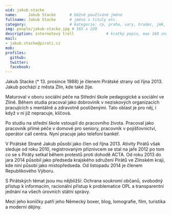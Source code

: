 ```yaml
---
uid: jakub.stacke
name:     Jakub Stacke  	# běžně používáné jméno
fullname: Jakub Stacke  	# jméno s tituly etc.
category:                 	# kategorie: rp, praha, vary, hradec, jmk, senat
img: people/jakub-stacke.jpg # 165 x 220
description: internetový troll             	# kratký popis, max 160 znaků
mail:
- jakub.stacke@pirati.cz
mob:		
profiles:
  github:                 
  twitter:
  facebook:		  
---
```


Jakub Stacke (* 13. prosince 1988) je členem Pirátské strany od října 2013. Jakub pochází z města Zlín, kde také žije.

Maturoval v oboru sociální péče na Střední škole pedagogické a sociální ve Zlíně. Během studia pracoval jako dobroviník v neziskových organizacích pracujících s mentálně a zdravotně postiženými. Tato oblast je pro něj, i když v ní již nepracuje, klíčová.

Po studiu na střední škole vstoupil do pracovního života. Pracoval jako pracovník přímé péče v domově pro seniory, pracovník v pojišťovnictví, operátor call centra. Nyní pracuje jako telefoní bankéř.

V Pirátské Straně Jakub působí jako člen od října 2013. Ativity Pirátů však sleduje od roku 2010, registrovaným příznivcem se stal na jaře 2012 po tom co se s Piráty setkal během protestů proti dohodě ACTA. Od roku 2013 do jara 2014 působil jako předseda krajského sdružení Pirátů ve Zlínském kraji, kde niní působí jako místopředseda. Od listopadu 2014 je členem Republikového Výboru.

S Pirátských témat jsou mu nějbližší: Ochrana soukromí občanů, svobodný přístup k informacím, racionální přístup k problematice OPL a transparentní jednání na všech úrovních státní správy.

Mezi jeho koníčky patří jeho Německý boxer, blog, lomografie, film, turistika a moderní dějiny.